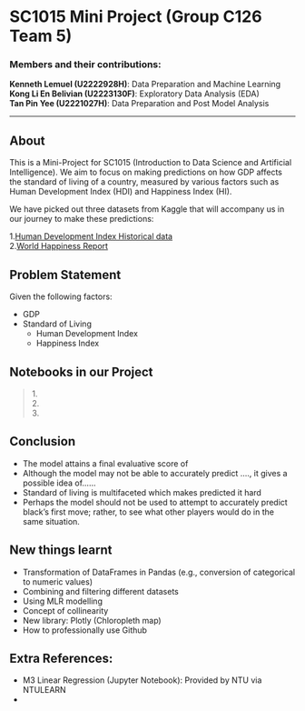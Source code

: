 # SC1015 Mini Project (Group C126 Team 5)
### Members and their contributions:
**Kenneth Lemuel (U2222928H)**: Data Preparation and Machine Learning<br>
**Kong Li En Belivian (U2223130F)**: Exploratory Data Analysis (EDA) <br>
**Tan Pin Yee (U2221027H)**: Data Preparation and Post Model Analysis
***
## About
This is a Mini-Project for SC1015 (Introduction to Data Science and Artificial Intelligence). We aim to focus on making predictions on how GDP affects the standard of living of a country, measured by various factors such as Human Development Index (HDI) and Happiness Index (HI).

We have picked out three datasets from Kaggle that will accompany us in our journey to make these predictions:

1.[Human Development Index Historical data](https://www.kaggle.com/datasets/elmartini/human-development-index-historical-data)<br>
2.[World Happiness Report](https://www.kaggle.com/datasets/unsdsn/world-happiness)

## Problem Statement
Given the following factors:<br>
* GDP
* Standard of Living
   * Human Development Index
   * Happiness Index

## Notebooks in our Project
>1.<br>2.<br>3.<br>


## Conclusion
* The model attains a final evaluative score of 
* Although the model may not be able to accurately predict …., it gives a possible idea of…...
* Standard of living is multifaceted which makes predicted it hard 
* Perhaps the model should not be used to attempt to accurately predict black’s first move; rather, to see what other players would do in the same situation.


## New things learnt
* Transformation of DataFrames in Pandas (e.g., conversion of categorical to numeric values)
* Combining and filtering different datasets
* Using MLR modelling
* Concept of collinearity
* New library: Plotly (Chloropleth map)
* How to professionally use Github


## Extra References:
* M3 Linear Regression (Jupyter Notebook): Provided by NTU via NTULEARN
* 





